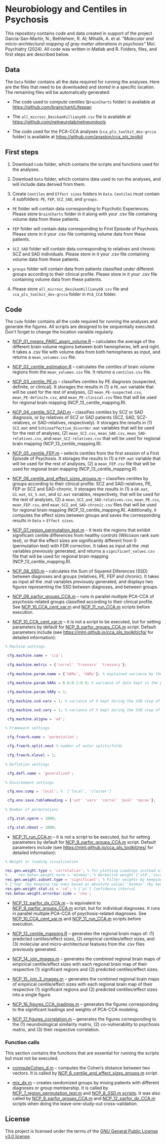 # Neurobiology and Centiles in Psychosis

This repository contains code and data created in support of the project García-San-Martín, N.; Bethlehem, R. AI; Mihalik, A. et al. *"Molecular and micro-architectural mapping of gray matter alterations in psychosis"* Mol. Psychiatry (2024). All code was written in Matlab and R. Folders, files, and first steps are described below.

## **Data**

The `Data` folder contains all the data required for running the analyses. Here are the files that need to be downloaded and stored in a specific location. The remaining files will be automatically generated:

-	The code used to compute centiles (`BrainCharts` folder) is available at https://github.com/brainchart/Lifespan

-	The `all_microsc_DesikanKilliany68.csv` file is available at https://github.com/netneurolab/netneurotools

-	The code used for the PCA-CCA analyses (`cca_pls_toolkit_dev-grcca` folder) is available at https://github.com/anaston/cca_pls_toolkit

## **First steps**

1.	Download `Code` folder, which contains the scripts and functions used for the analyses.

2.	Download `Data` folder, which contains data used to run the analyses, and will include data derived from them.

3.	Create `Centiles` and `Effect sizes` folders in `Data`. `Centiles` must contain 4 subfolders: `PE`, `FEP`, `SCZ_SAD`, and `groups`. 
-	`PE` folder will contain data corresponding to Psychotic Experiences. Please store `BrainCharts` folder in it along with your .csv file containing volume data from these patients.

-	`FEP` folder will contain data corresponding to First Episode of Psychosis. Please store in it your .csv file containing volume data from these patients.

-	`SCZ_SAD` folder will contain data corresponding to relatives and chronic SCZ and SAD individuals. Please store in it your .csv file containing volume data from these patients.

-	`groups` folder will contain data from patients classified under different groups according to their clinical profile. Please store in it your .csv file containing volume data from these patients.


4.	Please store `all_microsc_DesikanKilliany68.csv` file and `cca_pls_toolkit_dev-grcca` folder in `PCA_CCA` folder.


## **Code**

The `Code` folder contains all the code required for running the analyses and generate the figures. All scripts are designed to be sequentially executed. Don't forget to change the location variable regularly. 

-	[NCP_01_means_PARC_aparc_volume.R](Code/NCP_01_means_PARC_aparc_volume.R) – calculates the average of the different brain volume regions between both hemispheres, left and right. It takes a .csv file with volume data from both hemispheres as input, and returns a `mean_volumes.csv` file.

-	[NCP_02_centile_estimation.R](Code/NCP_02_centile_estimation.R) – calculates the centiles of brain volume regions from the `mean_volumes.csv` file. It returns a `centiles.csv` file.

-	[NCP_03_centile_PE.m](Code/NCP_03_centile_PE.m) – classifies centiles by PE diagnosis (suspected, definite, or clinical). It storages the results in (1) a `PE.mat` variable that will be used for the rest of analyses, (2) `mean_PE-suspected.csv`, `mean_PE-definite.csv`, and `mean_PE-clinical.csv` files that will be used for regional brain mapping (NCP_13_centile_mapping.R).

-	[NCP_04_centile_SCZ_SAD.m](Code/NCP_04_centile_SCZ_SAD.m) – classifies centiles by SCZ or SAD diagnosis, or by relatives of SCZ or SAD patients (SCZ, SAD, SCZ-relatives, or SAD-relatives, respectively). It storages the results in (1) `SCZ.mat` and `Schizoaffective_Disorder.mat` variables that will be used for the rest of analyses, (2) `mean_SCZ.csv`, `mean_SAD.csv`, `mean_SAD-relatives.csv`, and `mean_SCZ-relatives.csv` that will be used for regional brain mapping (NCP_13_centile_mapping.R).

-	[NCP_05_centile_FEP.m](Code/NCP_05_centile_FEP.m) – selects centiles from the first session of a First Episode of Psychosis. It storages the results in (1) a `FEP.mat` variable that will be used for the rest of analyses, (2) a `mean_FEP.csv` file that will be used for regional brain mapping (NCP_13_centile_mapping.R).

-	[NCP_06_centile_and_effect_sizes_groups.m](Code/NCP_06_centile_and_effect_sizes_groups.m) – classifies centiles by groups according to their clinical profile: SCZ and SAD-relatives, PE, FEP or SCZ and SAD-chronic. It storages the results in (1) a `G0.mat`, `G1.mat`, `G1_5.mat`, and `G2.mat` variables, respectively, that will be used for the rest of analyses, (2) a `mean_SCZ_and_SAD-relatives.csv`, `mean_PE.csv`, `mean_FEP.csv`, and `mean_SCZ_and_SAD-chronic.csv` files that will be used for regional brain mapping (NCP_13_centile_mapping.R). Additionally, it computes the effect sizes between groups and saves the corresponding results in `Data` > `Effect sizes`.

-	[NCP_07_region_permutation_test.m](Code/NCP_07_region_permutation_test.m) – it tests the regions that exhibit significant centile differences from healthy controls (Wilcoxon rank sum test), or that the effect sizes are significantly different from 0 (permutation test) with FDR correction. It takes as input all the .mat variables previously generated, and returns a `significant_values.csv` file that will be used for regional brain mapping (NCP_13_centile_mapping.R).

-	[NCP_08_SSD.m](Code/NCP_08_SSD.m) – calculates the Sum of Squared Diferences (SSD) between diagnoses and groups (relatives, PE, FEP and chronic). It takes as input all the .mat variables previously generated, and displays two figures representing the SSD between diagnoses, and between groups.

-	[NCP_09_parfor_groups_CCA.m](Code/NCP_09_parfor_groups_CCA.m) – runs in parallel multiple PCA-CCA of psychosis-related groups classified according to their clinical profile. See [NCP_10_CCA_cent_var.m](Code/NCP_10_CCA_cent_var.m) and [NCP_11_run_CCA.m](Code/NCP_11_run_CCA.m) scripts before execution.
 
-	[NCP_10_CCA_cent_var.m](Code/NCP_10_CCA_cent_var.m) – it is not a script to be executed, but for setting parameters by default for [NCP_9_parfor_groups_CCA.m](Code/NCP_09_parfor_groups_CCA.m) script. Default parameters include (see https://mlnl.github.io/cca_pls_toolkit/cfg/ for detailed information):

```matlab
% Machine settings

 cfg.machine.name = 'cca';
 
 cfg.machine.metric = {'correl' 'trexvarx' 'trexvary'}; 
 
 cfg.machine.param.name = {'VARx', 'VARy'}; % explained variance by the PCA components

 cfg.machine.param.VARx = 0.6:0.1:0.9; % variance of data kept in the principal components during the SVD step of PCA-CCA  
 
 cfg.machine.param.VARy = 1;   
 
 cfg.machine.svd.varx = 1; % variance of X kept during the SVD step of PCA-CCA 

 cfg.machine.svd.vary = 1; % variance of Y kept during the SVD step of PCA-CCA

 cfg.machine.alignw = 'wX';

% Framework settings

 cfg.frwork.name = 'permutation';     
 
 cfg.frwork.split.nout % number of outer splits/folds
 
 cfg.frwork.nlevel = 1;
    
% Deflation settings

 cfg.defl.name = 'generalized'; 
    
% Environment settings

 cfg.env.comp = 'local'; %  ['local', 'cluster']

 cfg.env.save.tableHeading = {'set' 'varx' 'correl' 'pval' 'npcax'};
    
% Number of permutations

 cfg.stat.nperm = 1000;

 cfg.stat.nboot = 1000;

```

-	[NCP_11_run_CCA.m](Code/NCP_11_run_CCA.m) – it is not a script to be executed, but for setting parameters by default for [NCP_9_parfor_groups_CCA.m](Code/NCP_09_parfor_groups_CCA.m) script. Default parameters include (see https://mlnl.github.io/cca_pls_toolkit/res/ for detailed information):

```matlab
% Weight or loading visualization

res.gen.weight.type = 'correlation'; % for plotting Loadings instead of weights
%     res.behav.weight.norm = 'minmax'; % Normalize weight {'std','zscore'}
res.gen.weight.subset.type = 'significant'; % Filter weights by keeping only significant ones 
% {'top' (by keeping top ones based on absolute value) 'minmax' (by keeping top positive and negative ones)}
res.gen.weight.stat.ci = 'sd'; % {'pi'} Confidence interval
res.behav.weight.errorbar.side = 'one';

```
-	[NCP_12_parfor_dx_CCA.m](Code/NCP_12_parfor_dx_CCA.m) – is equivalent to [NCP_9_parfor_groups_CCA.m](Code/NCP_09_parfor_groups_CCA.m) script, but for individual diagnoses. It runs in parallel multiple PCA-CCA of psychosis-related diagnoses. See [NCP_10_CCA_cent_var.m](Code/NCP_10_CCA_cent_var.m) and [NCP_11_run_CCA.m](Code/NCP_11_run_CCA.m) scripts before execution.

-	[NCP_13_centile_mapping.R](Code/NCP_13_centile_mapping.R) – generates the regional brain maps of: (1) predicted centiles/effect sizes, (2) empirical centiles/effect sizes, and (3) molecular and micro-architectural features from the .csv files previously generated.

-	[NCP_14_join_images.m](Code/NCP_14_join_images.m) – generates the combined regional brain maps of empirical centile/effect sizes with each regional brain map of their respective (1) significant regions and (2) predicted centiles/effect sizes.

-	[NCP_15_join_3_images.m](Code/NCP_15_join_3_images.m) – generates the combined regional brain maps of empirical centile/effect sizes with each regional brain map of their respective (1) significant regions and (2) predicted centiles/effect sizes into a single figure.

-	[NCP_16_figures_CCA_loadings.m](Code/NCP_16_figures_CCA_loadings.m) – generates the figures corresponding to the significant loadings and weights of PCA-CCA modeling.

-	[NCP_17_figures_correlation.m](Code/NCP_17_figures_correlation.m) – generates the figures corresponding to the (1) neurobiological similarity matrix, (2) co-vulnerability to psychosis matrix, and (3) their respective correlation.


### **Function calls**

This section contains the functions that are essential for running the scripts but must not be executed.

-	[computeCohen_d.m]() – computes the Cohen’s distance between two vectors. It is called by [NCP_6_centile_and_effect_sizes_groups.m](Code/NCP_06_centile_and_effect_sizes_groups.m) script.

-	[mix_dx.m]() – creates randomized groups by mixing patients with different diagnoses or group membership. It is called by [NCP_7_region_permutation_test.m](Code/NCP_07_region_permutation_test.m) and [NCP_8_SSD.m scripts](Code/NCP_08_SSD.m). It was also called by [NCP_9_parfor_groups_CCA.m](Code/NCP_09_parfor_groups_CCA.m) and [NCP_12_parfor_dx_CCA.m](Code/NCP_12_parfor_dx_CCA.m) scripts when doing the leave-one-study-out cross-validation.


## **License**

This project is licensed under the terms of the [GNU General Public License v3.0 license](LICENSE).

